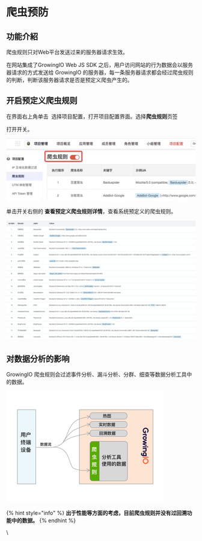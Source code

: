 # 爬虫预防

## 功能介紹

爬虫规则只对Web平台发送过来的服务器请求生效。

在网站集成了GrowingIO Web JS SDK 之后，用户访问网站的行为数据会以服务器请求的方式发送给 GrowingIO 的服务器，每一条服务器请求都会经过爬虫规则的判断，判断该服务器请求是否是预定义爬虫产生的。

## 开启预定义爬虫规则

在界面右上角单击 <img src="broken-reference" alt="" data-size="line"> 选择项目配置，打开项目配置界面。选择**爬虫规则**页签

打开开关。

![](<../../../.gitbook/assets/image (112).png>)

单击开关右侧的 **查看预定义爬虫规则详情**，查看系统预定义的爬虫规则。

![](<../../../.gitbook/assets/image (111).png>)

## 对数据分析的影响

GrowingIO 爬虫规则会过滤事件分析、漏斗分析、分群、细查等数据分析工具中的数据。

![](../../../.gitbook/assets/e7-88-ac-e8-99-ab-e8-a7-84-e5-88-99-e7-94-9f-e6-95-88-e5-9b-be.png)

{% hint style="info" %}
**出于性能等方面的考虑，目前爬虫规则并没有过回溯功能中的数据。**
{% endhint %}

​\
